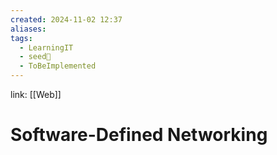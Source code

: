 ```yaml
---
created: 2024-11-02 12:37
aliases: 
tags:
  - LearningIT
  - seed🌱
  - ToBeImplemented
---
```


link: [[Web]]

# Software-Defined Networking
